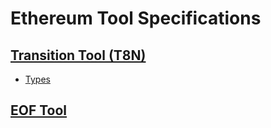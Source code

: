 # Ethereum Tool Specifications

## [Transition Tool (T8N)](./t8n/spec.md)

- [Types](./t8n/types.md)

## [EOF Tool](./eof/spec.md)
